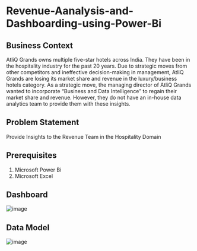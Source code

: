 # Revenue-Aanalysis-and-Dashboarding-using-Power-Bi
## Business Context
AtliQ Grands owns multiple five-star hotels across India. They have been in the hospitality industry for the past 20 years. Due to strategic moves from other competitors and ineffective decision-making in management, AtliQ Grands are losing its market share and revenue in the luxury/business hotels category. As a strategic move, the managing director of AtliQ Grands wanted to incorporate “Business and Data Intelligence” to regain their market share and revenue. However, they do not have an in-house data analytics team to provide them with these insights.

## Problem Statement
Provide Insights to the Revenue Team in the Hospitality Domain

## Prerequisites 
1. Microsoft Power Bi
2. Microsoft Excel

## Dashboard

![image](https://github.com/Biswajitjitu6/Revenue-Aanalysis-and-Dashboarding-using-Power-Bi/assets/97983738/59dea053-229a-4f1a-ad95-262b90d3b129)

## Data Model

![image](https://github.com/Biswajitjitu6/Revenue-Aanalysis-and-Dashboarding-using-Power-Bi/assets/97983738/9c39d38f-3015-4395-8b57-b5c3cc402900)

